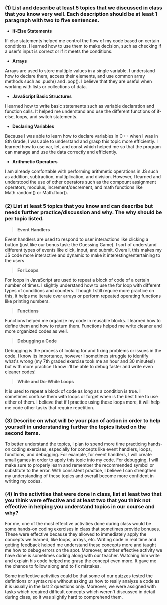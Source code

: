 ### (1) List and describe at least 5 topics that we discussed in class that you know very well. Each description should be at least 1 paragraph with two to five sentences.

* **If-Else Statements**

If-else statements helped me control the flow of my code based on certain conditions. I learned how to use them to make decision, such as checking if a user's input is correct or if it meets the conditions.

* **Arrays**
    
Arrays are used to store multiple values in a single variable. I understand how to declare them, access their elements, and use common array methods such as .push() and .pop(). I believe that they are useful when working with lists or collections of data.

* **JavaScript Basic Structures**

I learned how to write basic statements such as variable declaration and function calls. It helped me understand and use the different functions of if-else, loops, and switch statements.

* **Declaring Variables**

Because I was able to learn how to declare variables in C++ when I was in 8th Grade, I was able to understand and grasp this topic more efficiently. I learned how to use var, let, and const which helped me so that the program can manage and use the data correctly and efficiently.

*  **Arithmetic Operators**

I am already comfortable with performing arithmetic operations in JS such as addition, subtraction, multiplication, and division. However, I learned and understood the use of other operators such as the compount assignment operators, modulus, increment/decrement, and math functions like Math.random() or Math.floor().

### (2) List at least 5 topics that you know and can describe but needs further practice/discussion and why.  The why should be per topic listed.  

> **Event Handlers**

Event handlers are used to respond to user interactions like clicking a button (just like our bonus task: the Guessing Game). I sort of understand different types of events like click, input, and submit. Overall, this makes my JS code more interactive and dynamic to make it interesting/entertaining to the users

> **For Loops**
    
For loops in JavaScript are used to repeat a block of code of a certain number of times. I slightly understand how to use the for loop with different types of conditions and counters. Though I still require more practice on this, it helps me iterate over arrays or perform repeated operating functions like printing numbers.

> **Functions**

Functions helped me organize my code in reusable blocks. I learned how to define them and how to return them. Functions helped me write cleaner and more organized codes as well.

> **Debugging a Code**

Debugging is the process of looking for and fixing problems or issues in the code. I know its importance, however I sometimes struggle to identify what's wrong (my 7th graded exercise took me an hour and 30 minutes!)  but with more practice I know I'll be able to debug faster and write even cleaner codes!

> **While and Do-While Loops**

It is used to repeat a block of code as long as a condition is true. I sometimes confuse them with loops or forget when is the best time to use either of them. I believe that if I practice using these loops more, it will help me code other tasks that require repetition.

### (3) Describe on what will be your plan of action in order to help yourself in understanding further the topics listed on the second items.

To better understand the topics, I plan to spend more time practicing hands-on coding exercises, especially for concepts like event handlers, loops, functions, and debugging. For example, for event handlers, I will create small games in order to apply this topic into my code. For debugging, I will make sure to properly learn and remember the recommended symbol or substitute to the error. With consistent practice, I believe I can strengthen my understanding of these topics and overall become more confident in writing my codes.

### (4) In the activities that were done in class, list at least two that you think were effective and at least two that you think not effective in helping you understand topics in our course and why?

For me, one of the most effective activities done during class would be some hands-on coding exercises in class that sometimes provide bonuses. These were effective because they allowed to immediately apply the concepts we learned, like loops, arrays, etc. Writing code in real time and getting feedback helped me understand these concepts more and taught me how to debug errors on the spot. Moreover, another effective activity we have done is sometimes coding along with our teacher. Watching him write and explain his code helped me grasp the concept even more. It gave me the chance to follow along and to fix mistakes.

Some ineffective activities could be that some of our quizzes tested the definitions or syntax rule without asking us how to really analyze a code as it is usually in the last 2 questions only. Moreover, we were assigned with tasks which required difficult concepts which weren't discussed in detail during class, so it was slightly hard to comprehend them.
